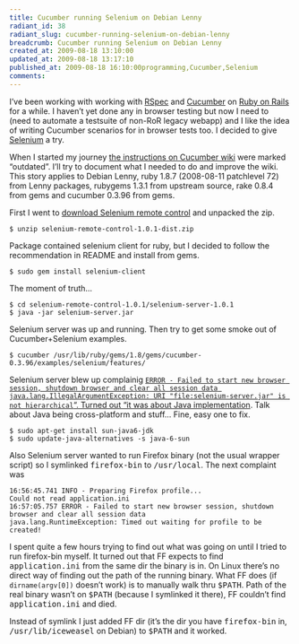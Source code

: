 ```yaml
---
title: Cucumber running Selenium on Debian Lenny
radiant_id: 38
radiant_slug: cucumber-running-selenium-on-debian-lenny
breadcrumb: Cucumber running Selenium on Debian Lenny
created_at: 2009-08-18 13:10:00
updated_at: 2009-08-18 13:17:10
published_at: 2009-08-18 16:10:00programming,Cucumber,Selenium
comments:
---
```

<p>I&#8217;ve been working with working with <a href="http://rspec.info/">RSpec</a> and <a href="http://cukes.info/">Cucumber</a> on <a href="http://rubyonrails.org/">Ruby on Rails</a> for a while.  I haven&#8217;t yet done any in browser testing but now I need to (need to automate a testsuite of non-RoR legacy webapp) and I like the idea of writing Cucumber scenarios for in browser tests too.  I decided to give <a href="http://seleniumhq.org/">Selenium</a> a try.</p>
<p>When I started my journey <a href="http://wiki.github.com/aslakhellesoy/cucumber/setting-up-selenium">the instructions on Cucumber wiki</a> were marked &#8220;outdated&#8221;.  I&#8217;ll try to document what I needed to do and improve the wiki.  This story applies to Debian Lenny, ruby 1.8.7 (2008-08-11 patchlevel 72) from Lenny packages, rubygems 1.3.1 from upstream source, rake 0.8.4 from gems and cucumber 0.3.96 from gems.</p>
<p>First I went to <a href="http://seleniumhq.org/download/">download Selenium remote control</a> and unpacked the zip.</p>
<pre><code>$ unzip selenium-remote-control-1.0.1-dist.zip</code></pre>
<p>Package contained selenium client for ruby, but I decided to follow the recommendation in <span class="caps">README</span> and install from gems.</p>
<pre><code>$ sudo gem install selenium-client</code></pre>
<p>The moment of truth&#8230;</p>
<pre><code>$ cd selenium-remote-control-1.0.1/selenium-server-1.0.1
$ java -jar selenium-server.jar</code></pre>
<p>Selenium server was up and running.  Then try to get some smoke out of Cucumber+Selenium examples.</p>
<pre><code>$ cucumber /usr/lib/ruby/gems/1.8/gems/cucumber-0.3.96/examples/selenium/features/</code></pre>
<p>Selenium server blew up complainig <a href="http://clearspace.openqa.org/thread/14502"><code>ERROR - Failed to start new browser session, shutdown browser and clear all session data java.lang.IllegalArgumentException: URI "file:selenium-server.jar" is not hierarchical</code>&#8220;.  Turned out &#8220;it was about Java implementation</a>.  Talk about Java being cross-platform and stuff&#8230;  Fine, easy one to fix.</p>
<pre><code>$ sudo apt-get install sun-java6-jdk
$ sudo update-java-alternatives -s java-6-sun</code></pre>
<p>Also Selenium server wanted to run Firefox binary (not the usual wrapper script) so I symlinked <tt>firefox-bin</tt> to <tt>/usr/local</tt>.  The next complaint was</p>
<pre><code>16:56:45.741 INFO - Preparing Firefox profile...
Could not read application.ini
16:57:05.757 ERROR - Failed to start new browser session, shutdown browser and clear all session data
java.lang.RuntimeException: Timed out waiting for profile to be created!
</code></pre>
<p>I spent quite a few hours trying to find out what was going on until I tried to run firefox-bin myself.  It turned out that FF expects to find <tt>application.ini</tt> from the same dir the binary is in. On Linux there&#8217;s no direct way of finding out the path of the running binary. What FF does (if <code>dirname(argv[0])</code> doesn&#8217;t work) is to manually walk thru <tt>$<span class="caps">PATH</span></tt>. Path of the real binary wasn&#8217;t on <tt>$<span class="caps">PATH</span></tt> (because I symlinked it there), FF couldn&#8217;t find <tt>application.ini</tt> and died.</p>
<p>Instead of symlink I just added FF dir (it&#8217;s the dir you have <tt>firefox-bin</tt> in, <tt>/usr/lib/iceweasel</tt> on Debian) to <tt>$<span class="caps">PATH</span></tt> and it worked.</p>